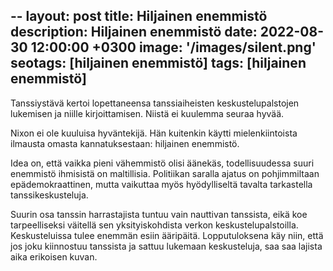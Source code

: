 --
layout: post
title:  Hiljainen enemmistö
description: Hiljainen enemmistö
date:   2022-08-30 12:00:00 +0300
image:  '/images/silent.png'
seotags: [hiljainen enemmistö]
tags:   [hiljainen enemmistö]
---
Tanssiystävä kertoi lopettaneensa tanssiaiheisten keskustelupalstojen lukemisen ja niille kirjoittamisen. Niistä ei kuulemma seuraa hyvää.

Nixon ei ole kuuluisa hyväntekijä. Hän kuitenkin käytti mielenkiintoista ilmausta omasta kannatuksestaan: hiljainen enemmistö.

Idea on, että vaikka pieni vähemmistö olisi äänekäs, todellisuudessa suuri enemmistö ihmisistä on maltillisia. Politiikan saralla ajatus on pohjimmiltaan epädemokraattinen, mutta vaikuttaa myös hyödylliseltä tavalta tarkastella tanssikeskusteluja.

Suurin osa tanssin harrastajista tuntuu vain nauttivan tanssista, eikä koe tarpeelliseksi väitellä sen yksityiskohdista verkon keskustelupalstoilla. Keskusteluissa tulee enemmän esiin ääripäitä. Lopputuloksena käy niin, että jos joku kiinnostuu tanssista ja sattuu lukemaan keskusteluja, saa saa lajista aika erikoisen kuvan.
